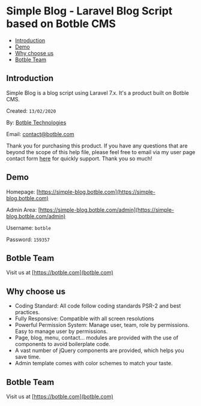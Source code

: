 # Simple Blog - Laravel Blog Script based on Botble CMS

- [Introduction](#introduction)
- [Demo](#demo)
- [Why choose us](#why_choose_us)
- [Botble Team](#botble_team)

<a name="introduction"></a>
## Introduction

Simple Blog is a blog script using Laravel 7.x. It's a product built on Botble CMS.

Created: `13/02/2020`

By: [Botble Technologies](https://botble.com)

Email: [contact@botble.com](mailto:contact@botble.com)

Thank you for purchasing this product. If you have any questions that are beyond the scope of this help file, 
please feel free to email via my user page contact form [here](https://codecanyon.net.net/user/botble) for quickly support. Thank you so much!
		
<a name="demo"></a>
## Demo

Homepage: [https://simple-blog.botble.com](https://simple-blog.botble.com)

Admin Area: [https://simple-blog.botble.com/admin](https://simple-blog.botble.com/admin)

Username: `botble`

Password: `159357`

<a name="botble_team"></a>
## Botble Team

Visit us at [https://botble.com](botble.com)

<a name="why_choose_us"></a>
## Why choose us

- Coding Standard: All code follow coding standards PSR-2 and best practices.
- Fully Responsive: Compatible with all screen resolutions
- Powerful Permission System: Manage user, team, role by permissions. Easy to manage user by permissions.
- Page, blog, menu, contact... modules are provided with the use of components to avoid boilerplate code.
- A vast number of jQuery components are provided, which helps you save time.
- Admin template comes with color schemes to match your taste.
		
<a name="botble_team"></a>
## Botble Team

Visit us at [https://botble.com](botble.com)

